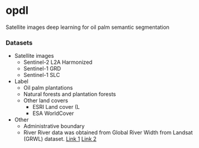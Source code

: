 # opdl
Satellite images deep learning for oil palm semantic segmentation


### Datasets
* Satellite images
  * Sentinel-2 L2A Harmonized
  * Sentinel-1 GRD
  * Sentinel-1 SLC
* Label
  * Oil palm plantations
  * Natural forests and plantation forests
  * Other land covers
    * ESRI Land cover (L
    * ESA WorldCover
* Other
  * Administrative boundary
  * River
    River data was obtained from Global River Width from Landsat (GRWL) dataset. [Link 1](https://gee-community-catalog.org/projects/grwl/) [Link 2](https://zenodo.org/record/1297434#.ZBCTKx_MK9I)
